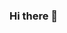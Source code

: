 ### Hi there 👋

<!--
**isama22/isama22** is a ✨ _special_ ✨ repository because its `README.md` (this file) appears on your GitHub profile.
[![Top Langs](https://github-readme-stats.vercel.app/api/top-langs/?username=isama22&layout=compact)](https://github.com/isama22/github-readme-stats)
<br>
[![Top Langs](https://github-readme-stats.vercel.app/api/top-langs/?username=isama22&layout=compact)](https://github.com/isama22/github-readme-stats)
